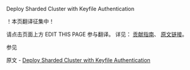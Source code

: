  Deploy Sharded Cluster with Keyfile Authentication

 ！本页翻译征集中！

请点击页面上方 EDIT THIS PAGE 参与翻译。
详见：
[贡献指南]( https://github.com/JinMuInfo/MongoDB-Manual-zh/blob/master/CONTRIBUTING.md )、
[原文链接](  https://docs.mongodb.com/manual/tutorial/deploy-sharded-cluster-with-keyfile-access-control/  )。

 参见

原文 - [Deploy Sharded Cluster with Keyfile Authentication]( https://docs.mongodb.com/manual/tutorial/deploy-sharded-cluster-with-keyfile-access-control/ )

